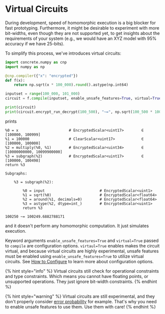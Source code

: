 # Virtual Circuits

During development, speed of homomorphic execution is a big blocker for fast prototyping. Furthermore, it might be desirable to experiment with more bit-widths, even though they are not supported yet, to get insights about the requirements of your system (e.g., we would have an XYZ model with 95% accuracy if we have 25-bits).

To simplify this process, we've introduces virtual circuits:

```python
import concrete.numpy as cnp
import numpy as np

@cnp.compiler({"x": "encrypted"})
def f(x):
    return np.sqrt(x * 100_000).round().astype(np.int64)

inputset = range(100_000, 101_000)
circuit = f.compile(inputset, enable_unsafe_features=True, virtual=True)

print(circuit)
print(circuit.encrypt_run_decrypt(100_500), "~=", np.sqrt(100_500 * 100_000))
```

prints

```
%0 = x                       # EncryptedScalar<uint17>        ∈ [100000, 100999]
%1 = 100000                  # ClearScalar<uint17>            ∈ [100000, 100000]
%2 = multiply(%0, %1)        # EncryptedScalar<uint34>        ∈ [10000000000, 10099900000]
%3 = subgraph(%2)            # EncryptedScalar<uint17>        ∈ [100000, 100498]
return %3

Subgraphs:

    %3 = subgraph(%2):

        %0 = input                         # EncryptedScalar<uint1>
        %1 = sqrt(%0)                      # EncryptedScalar<float64>
        %2 = around(%1, decimals=0)        # EncryptedScalar<float64>
        %3 = astype(%2, dtype=int_)        # EncryptedScalar<uint1>
        return %3
        
100250 ~= 100249.6882788171
```

and it doesn't perform any homomorphic computation. It just simulates execution.

Keyword arguments `enable_unsafe_features=True` and `virtual=True` passed to `compile` are configuration options. `virtaul=True` enables makes the circuit virtual, and because virtual circuits are highly experimental, unsafe features must be enabled using `enable_unsafe_features=True` to utilize virtual circuits. See [How to Configure](../howto/configure.md) to learn more about configuration options.

{% hint style="info" %}
Virtual circuits still check for operational constraints and type constraints. Which means you cannot have floating points, or unsupported operations. They just ignore bit-width constraints.
{% endhint %}

{% hint style="warning" %}
Virtual circuits are still experimental, and they don't properly consider [error probability](../getting-started/exactness.md) for example. That's why you need to enable unsafe features to use them. Use them with care!
{% endhint %}
